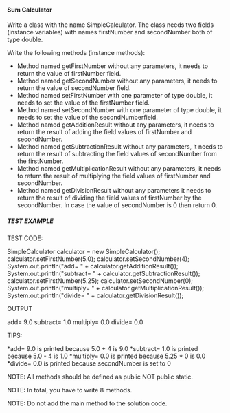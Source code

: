 #### Sum Calculator

Write a class with the name SimpleCalculator. The class needs two fields (instance variables) with names firstNumber and secondNumber both of type double.

Write the following methods (instance methods):

* Method named getFirstNumber without any parameters, it needs to return the value of firstNumber field.
* Method named getSecondNumber without any parameters, it needs to return the value of secondNumber field.
* Method named setFirstNumber with one parameter of type double, it needs to set the value of the firstNumber field.
* Method named setSecondNumber with one parameter of type double, it needs to set the value of the secondNumberfield.
* Method named getAdditionResult without any parameters, it needs to return the result of adding the field values of firstNumber and secondNumber.
* Method named getSubtractionResult without any parameters, it needs to return the result of subtracting the field values of secondNumber from the firstNumber.
* Method named getMultiplicationResult without any parameters, it needs to return the result of multiplying the field values of firstNumber and secondNumber.
* Method named getDivisionResult without any parameters it needs to return the result of dividing the field values of firstNumber by the secondNumber. In case the value of secondNumber is 0 then return 0.

##### TEST EXAMPLE

TEST CODE:

SimpleCalculator calculator = new SimpleCalculator();
calculator.setFirstNumber(5.0);
calculator.setSecondNumber(4);
System.out.println("add= " + calculator.getAdditionResult());
System.out.println("subtract= " + calculator.getSubtractionResult());
calculator.setFirstNumber(5.25);
calculator.setSecondNumber(0);
System.out.println("multiply= " + calculator.getMultiplicationResult());
System.out.println("divide= " + calculator.getDivisionResult());

OUTPUT

add= 9.0
subtract= 1.0
multiply= 0.0
divide= 0.0

TIPS:

*add= 9.0 is printed because 5.0 + 4 is 9.0
*subtract= 1.0 is printed because 5.0 - 4 is 1.0
*multiply= 0.0 is printed because 5.25 * 0 is 0.0
*divide= 0.0 is printed because secondNumber is set to 0


NOTE: All methods should be defined as public NOT public static.

NOTE: In total, you have to write 8 methods.

NOTE: Do not add the main method to the solution code.